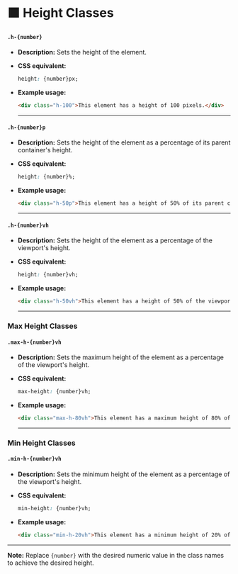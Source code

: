 # ⬛ Height Classes

#### **`.h-{number}`**  
- **Description:** Sets the height of the element.  
- **CSS equivalent:**  
  ```css
  height: {number}px;
  ```  
- **Example usage:**  
  ```html
  <div class="h-100">This element has a height of 100 pixels.</div>
  ```  

    ---

#### **`.h-{number}p`**  
- **Description:** Sets the height of the element as a percentage of its parent container's height.  
- **CSS equivalent:**  
  ```css
  height: {number}%;
  ```  
- **Example usage:**  
  ```html
  <div class="h-50p">This element has a height of 50% of its parent container's height.</div>
  ```  

    ---

#### **`.h-{number}vh`**  
- **Description:** Sets the height of the element as a percentage of the viewport's height.  
- **CSS equivalent:**  
  ```css
  height: {number}vh;
  ```  
- **Example usage:**  
  ```html
  <div class="h-50vh">This element has a height of 50% of the viewport's height.</div>
  ```  

    ---

### **Max Height Classes**

#### **`.max-h-{number}vh`**  
- **Description:** Sets the maximum height of the element as a percentage of the viewport's height.  
- **CSS equivalent:**  
  ```css
  max-height: {number}vh;
  ```  
- **Example usage:**  
  ```html
  <div class="max-h-80vh">This element has a maximum height of 80% of the viewport's height.</div>
  ```  

    ---

### **Min Height Classes**

#### **`.min-h-{number}vh`**  
- **Description:** Sets the minimum height of the element as a percentage of the viewport's height.  

- **CSS equivalent:**  
  ```css
  min-height: {number}vh;
  ```  
- **Example usage:**  
  ```html
  <div class="min-h-20vh">This element has a minimum height of 20% of the viewport's height.</div>
  ```  

---

**Note:** Replace `{number}` with the desired numeric value in the class names to achieve the desired height.